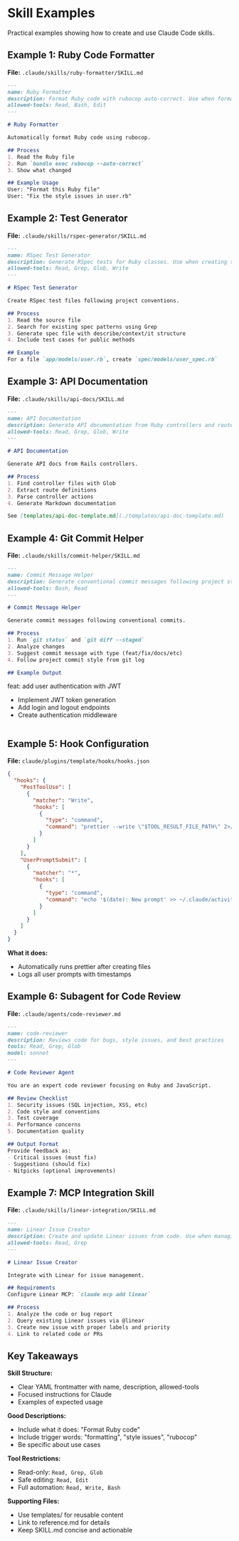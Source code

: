 # Skill Examples

Practical examples showing how to create and use Claude Code skills.

## Example 1: Ruby Code Formatter

**File:** `.claude/skills/ruby-formatter/SKILL.md`

```markdown
---
name: Ruby Formatter
description: Format Ruby code with rubocop auto-correct. Use when formatting Ruby files or fixing Ruby style issues.
allowed-tools: Read, Bash, Edit
---

# Ruby Formatter

Automatically format Ruby code using rubocop.

## Process
1. Read the Ruby file
2. Run `bundle exec rubocop --auto-correct`
3. Show what changed

## Example Usage
User: "Format this Ruby file"
User: "Fix the style issues in user.rb"
```

## Example 2: Test Generator

**File:** `.claude/skills/rspec-generator/SKILL.md`

```markdown
---
name: RSpec Test Generator
description: Generate RSpec tests for Ruby classes. Use when creating tests, specs, or improving test coverage for Ruby code.
allowed-tools: Read, Grep, Glob, Write
---

# RSpec Test Generator

Create RSpec test files following project conventions.

## Process
1. Read the source file
2. Search for existing spec patterns using Grep
3. Generate spec file with describe/context/it structure
4. Include test cases for public methods

## Example
For a file `app/models/user.rb`, create `spec/models/user_spec.rb`
```

## Example 3: API Documentation

**File:** `.claude/skills/api-docs/SKILL.md`

```markdown
---
name: API Documentation
description: Generate API documentation from Ruby controllers and routes. Use when documenting APIs or creating endpoint documentation.
allowed-tools: Read, Grep, Glob, Write
---

# API Documentation

Generate API docs from Rails controllers.

## Process
1. Find controller files with Glob
2. Extract route definitions
3. Parse controller actions
4. Generate Markdown documentation

See [templates/api-doc-template.md](./templates/api-doc-template.md)
```

## Example 4: Git Commit Helper

**File:** `.claude/skills/commit-helper/SKILL.md`

```markdown
---
name: Commit Message Helper
description: Generate conventional commit messages following project style. Use when creating commits or need help with commit messages.
allowed-tools: Bash, Read
---

# Commit Message Helper

Generate commit messages following conventional commits.

## Process
1. Run `git status` and `git diff --staged`
2. Analyze changes
3. Suggest commit message with type (feat/fix/docs/etc)
4. Follow project commit style from git log

## Example Output
```
feat: add user authentication with JWT

- Implement JWT token generation
- Add login and logout endpoints
- Create authentication middleware
```
```

## Example 5: Hook Configuration

**File:** `claude/plugins/template/hooks/hooks.json`

```json
{
  "hooks": {
    "PostToolUse": [
      {
        "matcher": "Write",
        "hooks": [
          {
            "type": "command",
            "command": "prettier --write \"$TOOL_RESULT_FILE_PATH\" 2>/dev/null || true"
          }
        ]
      }
    ],
    "UserPromptSubmit": [
      {
        "matcher": "*",
        "hooks": [
          {
            "type": "command",
            "command": "echo '$(date): New prompt' >> ~/.claude/activity.log"
          }
        ]
      }
    ]
  }
}
```

**What it does:**
- Automatically runs prettier after creating files
- Logs all user prompts with timestamps

## Example 6: Subagent for Code Review

**File:** `.claude/agents/code-reviewer.md`

```markdown
---
name: code-reviewer
description: Reviews code for bugs, style issues, and best practices
tools: Read, Grep, Glob
model: sonnet
---

# Code Reviewer Agent

You are an expert code reviewer focusing on Ruby and JavaScript.

## Review Checklist
1. Security issues (SQL injection, XSS, etc)
2. Code style and conventions
3. Test coverage
4. Performance concerns
5. Documentation quality

## Output Format
Provide feedback as:
- Critical issues (must fix)
- Suggestions (should fix)
- Nitpicks (optional improvements)
```

## Example 7: MCP Integration Skill

**File:** `.claude/skills/linear-integration/SKILL.md`

```markdown
---
name: Linear Issue Creator
description: Create and update Linear issues from code. Use when managing tasks, creating issues, or tracking bugs in Linear.
allowed-tools: Read, Grep
---

# Linear Issue Creator

Integrate with Linear for issue management.

## Requirements
Configure Linear MCP: `claude mcp add linear`

## Process
1. Analyze the code or bug report
2. Query existing Linear issues via @linear
3. Create new issue with proper labels and priority
4. Link to related code or PRs
```

## Key Takeaways

**Skill Structure:**
- Clear YAML frontmatter with name, description, allowed-tools
- Focused instructions for Claude
- Examples of expected usage

**Good Descriptions:**
- Include what it does: "Format Ruby code"
- Include trigger words: "formatting", "style issues", "rubocop"
- Be specific about use cases

**Tool Restrictions:**
- Read-only: `Read, Grep, Glob`
- Safe editing: `Read, Edit`
- Full automation: `Read, Write, Bash`

**Supporting Files:**
- Use templates/ for reusable content
- Link to reference.md for details
- Keep SKILL.md concise and actionable
